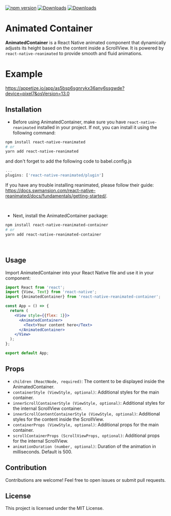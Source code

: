 [![npm version](https://badge.fury.io/js/react-native-reanimated-container.svg)](https://www.npmjs.com/package/react-native-reanimated-container)
[![Downloads](https://img.shields.io/npm/dm/react-native-reanimated-container)](https://www.npmjs.com/package/react-native-reanimated-container)
[![Downloads](https://img.shields.io/npm/dt/react-native-reanimated-container)](https://www.npmjs.com/package/react-native-reanimated-container)

# Animated Container

**AnimatedContainer** is a React Native animated component that dynamically adjusts its height based on the content inside a ScrollView. It is powered by `react-native-reanimated` to provide smooth and fluid animations.

# Example

https://appetize.io/app/as5bsp6sgnrykx36any6ssgwde?device=pixel7&osVersion=13.0

## Installation

- Before using AnimatedContainer, make sure you have `react-native-reanimated` installed in your project. If not, you can install it using the following command:

```bash
npm install react-native-reanimated
# or
yarn add react-native-reanimated
```

and don't forget to add the following code to babel.config.js

```jsx
...
plugins: ['react-native-reanimated/plugin']
```

If you have any trouble installing reanimated, please follow their guide: https://docs.swmansion.com/react-native-reanimated/docs/fundamentals/getting-started/.

<br />

- Next, install the AnimatedContainer package:

```bash
npm install react-native-reanimated-container
# or
yarn add react-native-reanimated-container
```

<br />


## Usage

Import AnimatedContainer into your React Native file and use it in your component:

```jsx
import React from 'react';
import {View, Text} from 'react-native';
import {AnimatedContainer} from 'react-native-reanimated-container';

const App = () => {
  return (
    <View style={{flex: 1}}>
      <AnimatedContainer>
        <Text>Your content here</Text>
      </AnimatedContainer>
    </View>
  );
};

export default App;
```

## Props

- `children (ReactNode, required)`: The content to be displayed inside the AnimatedContainer.
- `containerStyle (ViewStyle, optional)`: Additional styles for the main container.
- `innerScrollContainerStyle (ViewStyle, optional)`: Additional styles for the internal ScrollView container.
- `innerScrollContentContainerStyle (ViewStyle, optional)`: Additional styles for the content inside the ScrollView.
- `containerProps (ViewStyle, optional)`: Additional props for the main container.
- `scrollContainerProps (ScrollViewProps, optional)`: Additional props for the internal ScrollView.
- `animationDuration (number, optional)`: Duration of the animation in milliseconds. Default is 500.

## Contribution

Contributions are welcome! Feel free to open issues or submit pull requests.

## License

This project is licensed under the MIT License.
